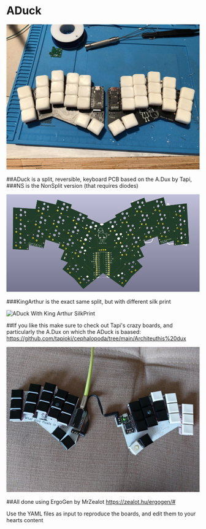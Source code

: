 # ADuck
![ADuck Built](/ADuck%20%40%20slowne%20-%20Imgur.jpg)

##ADuck is a split, reversible, keyboard PCB based on the A.Dux by Tapi,
###NS is the NonSplit version (that requires diodes)

![ADuck NS PCB](/NS/ADuck%20NS%20LE.png)

###KingArthur is the exact same split, but with different silk print

![ADuck With King Arthur SilkPrint](/KingArthurSilkPrint/ADucKingArthur.jpg)

##If you like this make sure to check out Tapi's crazy boards, and particularly the A.Dux on which the ADuck is baased:
https://github.com/tapioki/cephalopoda/tree/main/Architeuthis%20dux

![ADuck vs A.Dux](/ADuck%20vs%20ADux.jpeg)


##All done using ErgoGen by MrZealot
https://zealot.hu/ergogen/#

Use the YAML files as input to reproduce the boards, and edit them to your hearts content
